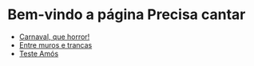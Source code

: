 # Bem-vindo a página Precisa cantar

- [Carnaval, que horror!](CarnavalHorror)
- [Entre muros e trancas](MurosTrancas)
- [Teste Amós](TesteAmos)
